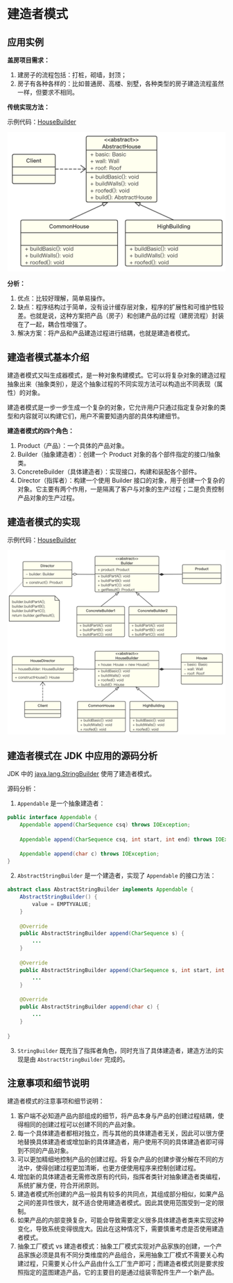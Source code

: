 # 建造者模式

## 应用实例

**盖房项目需求：**

1. 建房子的流程包括：打桩，砌墙，封顶；
2. 房子有各种各样的：比如普通房、高楼、别墅，各种类型的房子建造流程虽然一样，但要求不相同。

**传统实现方法：**

示例代码：[HouseBuilder](https://github.com/dquaner/Design-Pattern/tree/main/samples/src/main/java/org/dyy/dp/builder/uc)

![](../建造者模式/images/uc.png)

**分析：**

1. 优点：比较好理解，简单易操作。
2. 缺点：程序结构过于简单，没有设计缓存层对象，程序的扩展性和可维护性较差。也就是说，这种方案把产品（房子）和创建产品的过程（建房流程）封装在了一起，耦合性增强了。
3. 解决方案：将产品和产品建造过程进行结耦，也就是建造者模式。

## 建造者模式基本介绍

建造者模式又叫生成器模式，是一种对象构建模式。它可以将复杂对象的建造过程抽象出来（抽象类别），是这个抽象过程的不同实现方法可以构造出不同表现（属性）的对象。

建造者模式是一步一步生成一个复杂的对象，它允许用户只通过指定复杂对象的类型和内容就可以构建它们，用户不需要知道内部的具体构建细节。

**建造者模式的四个角色：**

1. Product（产品）：一个具体的产品对象。
2. Builder（抽象建造者）：创建一个 Product 对象的各个部件指定的接口/抽象类。
3. ConcreteBuilder（具体建造者）：实现接口，构建和装配各个部件。
4. Director（指挥者）：构建一个使用 Builder 接口的对象，用于创建一个复杂的对象。它主要有两个作用，一是隔离了客户与对象的生产过程；二是负责控制产品对象的生产过程。

## 建造者模式的实现

示例代码：[HouseBuilder](https://github.com/dquaner/Design-Pattern/tree/main/samples/src/main/java/org/dyy/dp/builder/improve)

![](../建造者模式/images/builder.png)

## 建造者模式在 JDK 中应用的源码分析

JDK 中的 [java.lang.StringBuilder](https://docs.oracle.com/javase/8/docs/api/java/lang/StringBuilder.html) 使用了建造者模式。

源码分析：

1. `Appendable` 是一个抽象建造者：

```java
public interface Appendable {
    Appendable append(CharSequence csq) throws IOException;

    Appendable append(CharSequence csq, int start, int end) throws IOException;

    Appendable append(char c) throws IOException;
}
```

2. `AbstractStringBuilder` 是一个建造者，实现了 `Appendable` 的接口方法：

```java
abstract class AbstractStringBuilder implements Appendable {
    AbstractStringBuilder() {
        value = EMPTYVALUE;
    }

    @Override
    public AbstractStringBuilder append(CharSequence s) {
        ...
    }

    @Override
    public AbstractStringBuilder append(CharSequence s, int start, int end) {
        ...
    }

    @Override
    public AbstractStringBuilder append(char c) {
        ...
    }

}
```

3. `StringBuilder` 既充当了指挥者角色，同时充当了具体建造者，建造方法的实现是由 `AbstractStringBuilder` 完成的。

## 注意事项和细节说明

建造者模式的注意事项和细节说明：

1. 客户端不必知道产品内部组成的细节，将产品本身与产品的创建过程结耦，使得相同的创建过程可以创建不同的产品对象。
2. 每一个具体建造者都相对独立，而与其他的具体建造者无关，因此可以很方便地替换具体建造者或增加新的具体建造者，用户使用不同的具体建造者即可得到不同的产品对象。
3. 可以更加精细地控制产品的创建过程。将复杂产品的创建步骤分解在不同的方法中，使得创建过程更加清晰，也更方便使用程序来控制创建过程。
4. 增加新的具体建造者无需修改原有的代码，指挥者类针对抽象建造者类编程，系统扩展方便，符合开闭原则。
5. 建造者模式所创建的产品一般具有较多的共同点，其组成部分相似，如果产品之间的差异性很大，就不适合使用建造者模式。因此其使用范围受到一定的限制。
6. 如果产品的内部变换复杂，可能会导致需要定义很多具体建造者类来实现这种变化，导致系统变得很庞大。因此在这种情况下，需要慎重考虑是否使用建造者模式。
7. 抽象工厂模式 vs 建造者模式：抽象工厂模式实现对产品家族的创建，一个产品家族必须是具有不同分类维度的产品组合，采用抽象工厂模式不需要关心构建过程，只需要关心什么产品由什么工厂生产即可；而建造者模式则是要求按照指定的蓝图建造产品，它的主要目的是通过组装零配件生产一个新产品。
